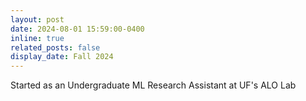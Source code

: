 ```yaml
---
layout: post
date: 2024-08-01 15:59:00-0400
inline: true
related_posts: false
display_date: Fall 2024
---
```

Started as an Undergraduate ML Research Assistant at UF's ALO Lab